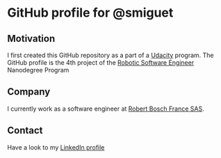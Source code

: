 # GitHub profile for @smiguet
## Motivation
I first created this GitHub repository as a part of a [Udacity](https://www.udacity.com/) program.
The GitHub profile is the 4th project of the [Robotic Software Engineer](https://www.udacity.com/course/robotics-software-engineer--nd209) Nanodegree Program

## Company
I currently work as a software engineer at [Robert Bosch France SAS](https://www.bosch.fr/en/).

## Contact
Have a look to my [LinkedIn profile](https://www.linkedin.com/in/s%C3%A9bastien-miguet-363053186/)

<!---
smiguet/smiguet is a ✨ special ✨ repository because its `README.md` (this file) appears on your GitHub profile.
You can click the Preview link to take a look at your changes.
--->
